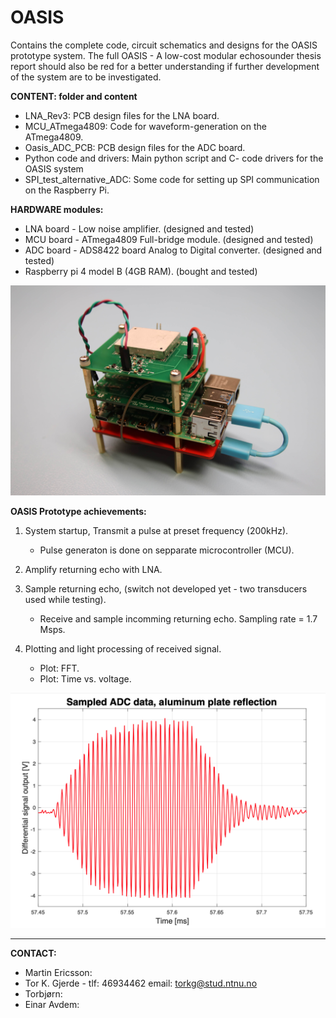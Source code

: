 # OASIS
Contains the complete code, circuit schematics and designs for the OASIS prototype system.
The full OASIS - A low-cost modular echosounder thesis report should also be red for a better understanding if further development of the system are to be investigated.  


**CONTENT: folder and content**
- LNA_Rev3: PCB design files for the LNA board. 
- MCU_ATmega4809: Code for waveform-generation on the ATmega4809. 
- Oasis_ADC_PCB: PCB design files for the ADC board.
- Python code and drivers: Main python script and C- code drivers for the OASIS system
- SPI_test_alternative_ADC: Some code for setting up SPI communication on the Raspberry Pi.  


**HARDWARE modules:**
- LNA board - Low noise amplifier. (designed and tested)
- MCU board - ATmega4809 Full-bridge module. (designed and tested)
- ADC board - ADS8422 board Analog to Digital converter. (designed and tested)
- Raspberry pi 4 model B (4GB RAM). (bought and tested)

![Screenshot](full_module_comp.JPG)

**OASIS Prototype achievements:** 
1. System startup, Transmit a pulse at preset frequency (200kHz).
    - Pulse generaton is done on sepparate microcontroller (MCU).
    
2. Amplify returning echo with LNA.  
    
3. Sample returning echo, (switch not developed yet - two transducers used while testing). 
    - Receive and sample incomming returning echo. Sampling rate = 1.7 Msps.  

4. Plotting and light processing of received signal.
    - Plot: FFT. 
    - Plot: Time vs. voltage. 
    
![Screenshot](sampled_ADC_data.png)
________________________________________________________________________________________________________
**CONTACT:** 
- Martin Ericsson: 
- Tor K. Gjerde - tlf: 46934462 email: torkg@stud.ntnu.no
- Torbjørn: 
- Einar Avdem: 


